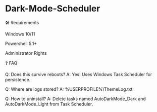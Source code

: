 # Dark-Mode-Scheduler

🛠️ Requirements

   Windows 10/11

   Powershell 5.1+

   Administrator Rights

   
❓ FAQ

Q: Does this survive reboots?
A: Yes! Uses Windows Task Scheduler for persistence.

Q: Where are logs stored?
A: %USERPROFILE%\ThemeLog.txt

Q: How to uninstall?
A: Delete tasks named AutoDarkMode_Dark and AutoDarkMode_Light from Task Scheduler.
